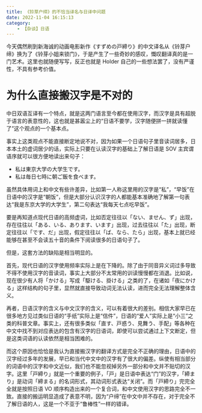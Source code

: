 ```yaml
---
title: 《铃芽户缔》的不恰当译名与日译中问题
date: 2022-11-04 16:15:13
category:
    - 【杂谈】日语
---
```


今天偶然刷到新海诚的动画电影新作《すずめの戸締り》的中文译名从《铃芽户缔》换为了《铃芽小姐来锁门》，于是产生了一些奇妙的感叹，慨叹翻译真的是一门艺术。这里也就随便写写，反正也就是 Holder 自己的一些想法罢了，没有严谨性，不具有参考价值。

<!-- more -->

# 为什么直接搬汉字是不对的

中日双语互译有一个特点，就是这两门语言至今都在使用汉字，而汉字是具有超脱于语言的表意性的，这也就是甚嚣尘上的“日语不要学，汉字随便拼一拼就读懂了”这个观点的一个基本点。

事实上这类观点不能直接断定地说不对，因为如果一个日语句子里音读词居多，日本本土的虚词居少的话，实际上只要在认读汉字的基础上了解日语是 SOV 主宾谓语序就可以很方便地读出来句子：

- 私は東京大学の大学生です。
- 私は毎日七時に朝ご飯を食べます。

虽然具体用词上和中文有些许差异，比如第一人称这里用的汉字是“私”，“早饭”在日语中的汉字是“朝饭”，但是大部分认识汉字的人都能基本准确地了解第一句表达“我是东京大学的大学生”，第二句表达“我每天七点吃早饭”。

要是再知道点现代日语的高频虚词，比如否定往往以「ない、ません、ず」出现，存在往往以「ある、いる、あります、います」出现，过去往往以「た」出现，断定往往以「です、だ」出现，假定往往以「ば、なら、たら」出现，基本上就已经能够在甚至不会读五十音的条件下阅读很多的日语句子了。

但是，这套方法的缺陷是相当明显的。

首先，现代日语的汉字使用频率实际上是在下降的。除了由于同音异义词过多导致不得不使用汉字的音读词，事实上大部分不太常用的训读慢慢都在消退。比如说，现在很少有人将「かける」写成「駆ける、掛ける」之类的了，在诸如「夜にかける」这样结构的句子里，显然就直接导致动词无法认读，进而完全无法理解整体含义。

再者，日语汉字的含义与中文汉字的含义，可以有着很大的差别。相信大家早已在很多地方见过类似日语的“手纸”实际上是“信件”，日语的“爱人”实际上是“小三”之类的科普文章。事实上，还有很多类似「直す、戸惑う、見舞う、手配」等各种在中文中找不到对应表达的包含有汉字的日语词，即使可以尝试通过上下文断定，但是这类词语的认读依然是相当困难的。

而这个原因也恰恰是我认为直接搬汉字的翻译方式是完全不正确的理由，日语中的汉字经过多年的发展，早已和当代中文中的汉字有了很大的偏差。纵使有相当部分的词语中的汉字和中文近似，我们也不能忽视掉另外一部分和中文并不贴切的汉字。这里「戸締り」就是一个重要的例子，「戸」是日语中表达“门”的汉字，「締まり」是动词「締まる」的名词形式，其动词形式表达“关闭”。而「戸締り」完完全全就是按照日语 VO 顺序构造出来的一个复合词，和中文使用汉字的思路完全不一致。直接的搬运明显造成了表意不明，因为“户缔”在中文中并不存在，对于完全不了解日语的人，这是一个不亚于“鲁棒性”一样的错译。
